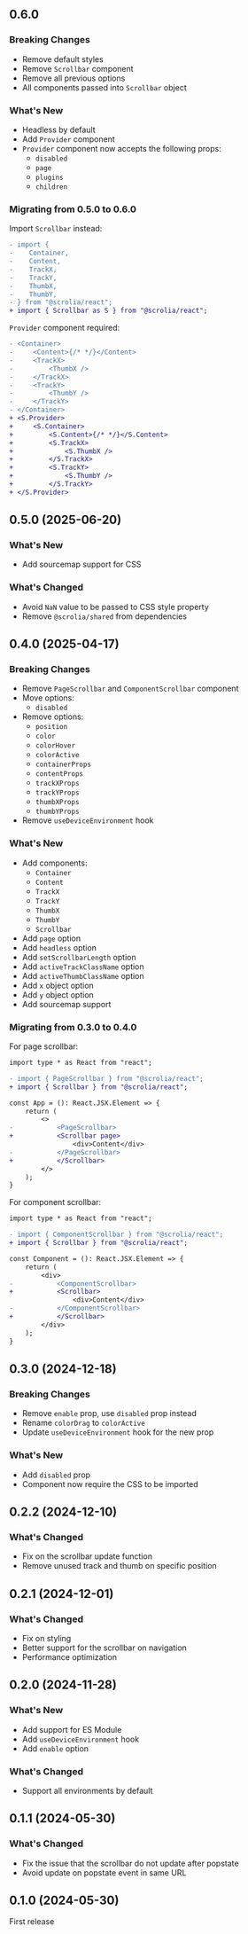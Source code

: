 ## 0.6.0

### Breaking Changes

- Remove default styles
- Remove `Scrollbar` component
- Remove all previous options
- All components passed into `Scrollbar` object

### What's New

- Headless by default
- Add `Provider` component
- `Provider` component now accepts the following props:
    - `disabled`
    - `page`
    - `plugins`
    - `children`

### Migrating from 0.5.0 to 0.6.0

Import `Scrollbar` instead:

```diff
- import {
-    Container,
-    Content,
-    TrackX,
-    TrackY,
-    ThumbX,
-    ThumbY,
- } from "@scrolia/react";
+ import { Scrollbar as S } from "@scrolia/react";
```

`Provider` component required:

```diff
- <Container>
-     <Content>{/* */}</Content>
-     <TrackX>
-         <ThumbX />
-     </TrackX>
-     <TrackY>
-         <ThumbY />
-     </TrackY>
- </Container>
+ <S.Provider>
+     <S.Container>
+         <S.Content>{/* */}</S.Content>
+         <S.TrackX>
+             <S.ThumbX />
+         </S.TrackX>
+         <S.TrackY>
+             <S.ThumbY />
+         </S.TrackY>
+ </S.Provider>
```

## 0.5.0 (2025-06-20)

### What's New

- Add sourcemap support for CSS

### What's Changed

- Avoid `NaN` value to be passed to CSS style property
- Remove `@scrolia/shared` from dependencies

## 0.4.0 (2025-04-17)

### Breaking Changes

- Remove `PageScrollbar` and `ComponentScrollbar` component
- Move options:
    - `disabled`
- Remove options:
    - `position`
    - `color`
    - `colorHover`
    - `colorActive`
    - `containerProps`
    - `contentProps`
    - `trackXProps`
    - `trackYProps`
    - `thumbXProps`
    - `thumbYProps` 
- Remove `useDeviceEnvironment` hook

### What's New

- Add components:
    - `Container`
    - `Content`
    - `TrackX`
    - `TrackY`
    - `ThumbX`
    - `ThumbY`
    - `Scrollbar`
- Add `page` option
- Add `headless` option
- Add `setScrollbarLength` option
- Add `activeTrackClassName` option
- Add `activeThumbClassName` option
- Add `x` object option
- Add `y` object option
- Add sourcemap support

### Migrating from 0.3.0 to 0.4.0

For page scrollbar:

```diff
import type * as React from "react";

- import { PageScrollbar } from "@scrolia/react";
+ import { Scrollbar } from "@scrolia/react";

const App = (): React.JSX.Element => {
    return (
        <>
-           <PageScrollbar>
+           <Scrollbar page>
                <div>Content</div>
-           </PageScrollbar>
+           </Scrollbar>
        </>
    );
}
```

For component scrollbar:

```diff
import type * as React from "react";

- import { ComponentScrollbar } from "@scrolia/react";
+ import { Scrollbar } from "@scrolia/react";

const Component = (): React.JSX.Element => {
    return (
        <div>
-           <ComponentScrollbar>
+           <Scrollbar>
                <div>Content</div>
-           </ComponentScrollbar>
+           </Scrollbar>
        </div>
    );
}
```

## 0.3.0 (2024-12-18)

### Breaking Changes

- Remove `enable` prop, use `disabled` prop instead
- Rename `colorDrag` to `colorActive`
- Update `useDeviceEnvironment` hook for the new prop

### What's New

- Add `disabled` prop
- Component now require the CSS to be imported

## 0.2.2 (2024-12-10)

### What's Changed

- Fix on the scrollbar update function
- Remove unused track and thumb on specific position

## 0.2.1 (2024-12-01)

### What's Changed

- Fix on styling
- Better support for the scrollbar on navigation
- Performance optimization

## 0.2.0 (2024-11-28)

### What's New

- Add support for ES Module
- Add `useDeviceEnvironment` hook
- Add `enable` option

### What's Changed

- Support all environments by default

## 0.1.1 (2024-05-30)

### What's Changed

- Fix the issue that the scrollbar do not update after popstate
- Avoid update on popstate event in same URL
 
## 0.1.0 (2024-05-30)

First release
